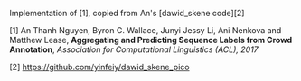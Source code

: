 Implementation of [1], copied from An's [dawid_skene code][2]

[1] An Thanh Nguyen, Byron C. Wallace, Junyi Jessy Li, Ani Nenkova and Matthew Lease, **Aggregating and Predicting Sequence Labels from Crowd Annotation**, *Association for Computational Linguistics (ACL), 2017*

[2] https://github.com/yinfeiy/dawid_skene_pico

